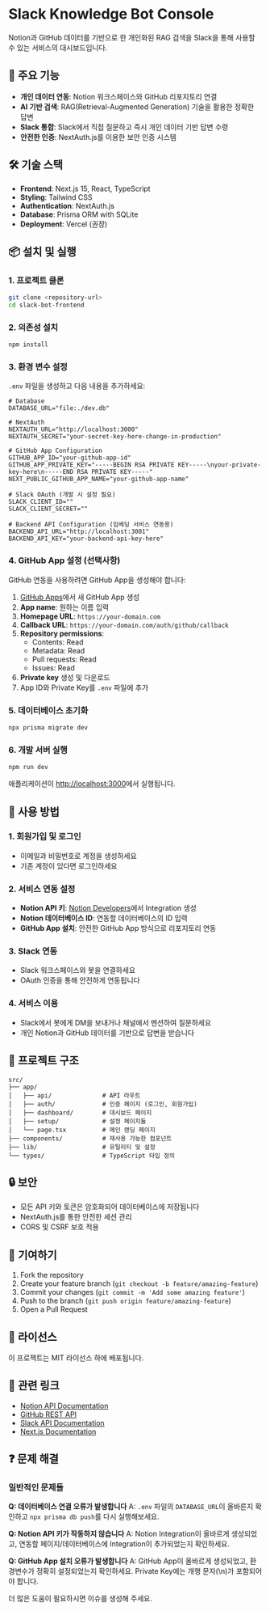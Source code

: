 # Slack Knowledge Bot Console

Notion과 GitHub 데이터를 기반으로 한 개인화된 RAG 검색을 Slack을 통해 사용할 수 있는 서비스의 대시보드입니다.

## 🌟 주요 기능

- **개인 데이터 연동**: Notion 워크스페이스와 GitHub 리포지토리 연결
- **AI 기반 검색**: RAG(Retrieval-Augmented Generation) 기술을 활용한 정확한 답변
- **Slack 통합**: Slack에서 직접 질문하고 즉시 개인 데이터 기반 답변 수령
- **안전한 인증**: NextAuth.js를 이용한 보안 인증 시스템

## 🛠 기술 스택

- **Frontend**: Next.js 15, React, TypeScript
- **Styling**: Tailwind CSS
- **Authentication**: NextAuth.js
- **Database**: Prisma ORM with SQLite
- **Deployment**: Vercel (권장)

## 📦 설치 및 실행

### 1. 프로젝트 클론
```bash
git clone <repository-url>
cd slack-bot-frontend
```

### 2. 의존성 설치
```bash
npm install
```

### 3. 환경 변수 설정
`.env` 파일을 생성하고 다음 내용을 추가하세요:

```env
# Database
DATABASE_URL="file:./dev.db"

# NextAuth
NEXTAUTH_URL="http://localhost:3000"
NEXTAUTH_SECRET="your-secret-key-here-change-in-production"

# GitHub App Configuration
GITHUB_APP_ID="your-github-app-id"
GITHUB_APP_PRIVATE_KEY="-----BEGIN RSA PRIVATE KEY-----\nyour-private-key-here\n-----END RSA PRIVATE KEY-----"
NEXT_PUBLIC_GITHUB_APP_NAME="your-github-app-name"

# Slack OAuth (개발 시 설정 필요)
SLACK_CLIENT_ID=""
SLACK_CLIENT_SECRET=""

# Backend API Configuration (임베딩 서비스 연동용)
BACKEND_API_URL="http://localhost:3001"
BACKEND_API_KEY="your-backend-api-key-here"
```

### 4. GitHub App 설정 (선택사항)
GitHub 연동을 사용하려면 GitHub App을 생성해야 합니다:

1. [GitHub Apps](https://github.com/settings/apps/new)에서 새 GitHub App 생성
2. **App name**: 원하는 이름 입력
3. **Homepage URL**: `https://your-domain.com`
4. **Callback URL**: `https://your-domain.com/auth/github/callback`
5. **Repository permissions**:
   - Contents: Read
   - Metadata: Read
   - Pull requests: Read
   - Issues: Read
6. **Private key** 생성 및 다운로드
7. App ID와 Private Key를 `.env` 파일에 추가

### 5. 데이터베이스 초기화
```bash
npx prisma migrate dev
```

### 6. 개발 서버 실행
```bash
npm run dev
```

애플리케이션이 [http://localhost:3000](http://localhost:3000)에서 실행됩니다.

## 🚀 사용 방법

### 1. 회원가입 및 로그인
- 이메일과 비밀번호로 계정을 생성하세요
- 기존 계정이 있다면 로그인하세요

### 2. 서비스 연동 설정
- **Notion API 키**: [Notion Developers](https://www.notion.so/my-integrations)에서 Integration 생성
- **Notion 데이터베이스 ID**: 연동할 데이터베이스의 ID 입력
- **GitHub App 설치**: 안전한 GitHub App 방식으로 리포지토리 연동

### 3. Slack 연동
- Slack 워크스페이스와 봇을 연결하세요
- OAuth 인증을 통해 안전하게 연동됩니다

### 4. 서비스 이용
- Slack에서 봇에게 DM을 보내거나 채널에서 멘션하여 질문하세요
- 개인 Notion과 GitHub 데이터를 기반으로 답변을 받습니다

## 📁 프로젝트 구조

```
src/
├── app/
│   ├── api/              # API 라우트
│   ├── auth/             # 인증 페이지 (로그인, 회원가입)
│   ├── dashboard/        # 대시보드 페이지
│   ├── setup/            # 설정 페이지들
│   └── page.tsx          # 메인 랜딩 페이지
├── components/           # 재사용 가능한 컴포넌트
├── lib/                  # 유틸리티 및 설정
└── types/                # TypeScript 타입 정의
```

## 🔒 보안

- 모든 API 키와 토큰은 암호화되어 데이터베이스에 저장됩니다
- NextAuth.js를 통한 안전한 세션 관리
- CORS 및 CSRF 보호 적용

## 🤝 기여하기

1. Fork the repository
2. Create your feature branch (`git checkout -b feature/amazing-feature`)
3. Commit your changes (`git commit -m 'Add some amazing feature'`)
4. Push to the branch (`git push origin feature/amazing-feature`)
5. Open a Pull Request

## 📄 라이선스

이 프로젝트는 MIT 라이선스 하에 배포됩니다.

## 🔗 관련 링크

- [Notion API Documentation](https://developers.notion.com/)
- [GitHub REST API](https://docs.github.com/en/rest)
- [Slack API Documentation](https://api.slack.com/)
- [Next.js Documentation](https://nextjs.org/docs)

## ❓ 문제 해결

### 일반적인 문제들

**Q: 데이터베이스 연결 오류가 발생합니다**
A: `.env` 파일의 `DATABASE_URL`이 올바른지 확인하고 `npx prisma db push`를 다시 실행해보세요.

**Q: Notion API 키가 작동하지 않습니다**
A: Notion Integration이 올바르게 생성되었고, 연동할 페이지/데이터베이스에 Integration이 추가되었는지 확인하세요.

**Q: GitHub App 설치 오류가 발생합니다**
A: GitHub App이 올바르게 생성되었고, 환경변수가 정확히 설정되었는지 확인하세요. Private Key에는 개행 문자(\n)가 포함되어야 합니다.

더 많은 도움이 필요하시면 이슈를 생성해 주세요.
